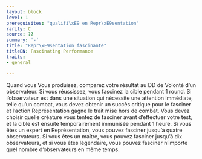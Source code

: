 ```yaml
---
layout: block
level: 1
prerequisites: "qualifi\xE9 en Repr\xE9sentation"
rarity: C
source: ??
summary: '-'
title: "Repr\xE9sentation fascinante"
titleEN: Fascinating Performance
traits:
- general

---
```


<p>Quand vous Vous produisez, comparez votre résultat au DD de Volonté d’un observateur. Si vous réussissez, vous fascinez la cible pendant 1 round. Si l’observateur est dans une situation qui nécessite une attention immédiate, telle qu’un combat, vous devez obtenir un succès critique pour le fasciner et l’action Représentation gagne le trait mise hors de combat. Vous devez choisir quelle créature vous tentez de fasciner avant d’effectuer votre test, et la cible est ensuite temporairement immunisée pendant 1 heure. Si vous êtes un expert en Représentation, vous pouvez fasciner jusqu’à quatre observateurs. Si vous êtes un maître, vous pouvez fasciner jusqu’à dix observateurs, et si vous êtes légendaire, vous pouvez fasciner n’importe quel nombre d’observateurs en même temps.</p>